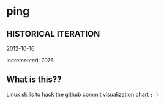 # ping

## HISTORICAL ITERATION
2012-10-16

Incremented: 7076

## What is this?? 
Linux skills to hack the github commit visualization chart `;-)`

